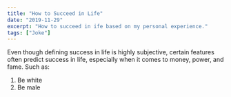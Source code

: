 ```yaml
---
title: "How to Succeed in Life"
date: "2019-11-29"
excerpt: "How to succeed in ife based on my personal experience."
tags: ["Joke"]
---
```


Even though defining success in life is highly subjective, certain features often predict success in life, especially when it comes to money, power, and fame. Such as:

1. Be white
2. Be male
